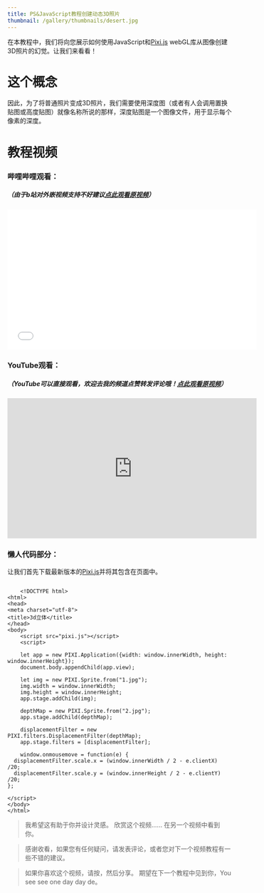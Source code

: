 ```yaml
---
title: PS&JavaScript教程创建动态3D照片
thumbnail: /gallery/thumbnails/desert.jpg
---
```

在本教程中，我们将向您展示如何使用JavaScript和[Pixi.js](https://www.pixijs.com/ "Pixi.js") webGL库从图像创建3D照片的幻觉。让我们来看看！

<!-- more -->

# **这个概念**
因此，为了将普通照片变成3D照片，我们需要使用深度图（或者有人会调用置换贴图或高度贴图）就像名称所说的那样，深度贴图是一个图像文件，用于显示每个像素的深度。
# 教程视频
### 哔哩哔哩观看：
##### （由于b站对外嵌视频支持不好建议[点此观看原视频](https://www.bilibili.com/video/av55355837/ "点此观看原视频")）
<iframe width="560" height="315" src="//player.bilibili.com/player.html?aid=55355837&cid=96792753&page=1" scrolling="no" border="0" frameborder="no" framespacing="0" allowfullscreen="true"> </iframe>

### YouTube观看：
##### （YouTube可以直接观看，欢迎去我的频道点赞转发评论哦！[点此观看原视频](https://www.bilibili.com/video/av55355837/ "点此观看原视频")）
<iframe width="560" height="315" src="https://www.youtube.com/embed/PGepIYuQu7U" frameborder="0" allow="accelerometer; autoplay; encrypted-media; gyroscope; picture-in-picture" allowfullscreen></iframe>

### 懒人代码部分：
让我们首先下载最新版本的[Pixi.js](https://www.pixijs.com/ "Pixi.js")并将其包含在页面中。

```

	<!DOCTYPE html>
<html>
<head>
<meta charset="utf-8">
<title>3d立体</title>
</head>
<body>
    <script src="pixi.js"></script>
	<script>

	let app = new PIXI.Application({width: window.innerWidth, height: window.innerHeight});
	document.body.appendChild(app.view);

	let img = new PIXI.Sprite.from("1.jpg");
	img.width = window.innerWidth;
	img.height = window.innerHeight;
	app.stage.addChild(img);

	depthMap = new PIXI.Sprite.from("2.jpg");
	app.stage.addChild(depthMap);
        
	displacementFilter = new PIXI.filters.DisplacementFilter(depthMap);
	app.stage.filters = [displacementFilter];

	window.onmousemove = function(e) {
  displacementFilter.scale.x = (window.innerWidth / 2 - e.clientX) /20;
  displacementFilter.scale.y = (window.innerHeight / 2 - e.clientY) /20;
};

</script>
</body>
</html>

```

> 我希望这有助于你并设计灵感。
欣赏这个视频......
在另一个视频中看到你。

> 感谢收看，如果您有任何疑问，请发表评论，或者您对下一个视频教程有一些不错的建议。

> 如果你喜欢这个视频，请按，然后分享。
期望在下一个教程中见到你，You see see one day day de。
